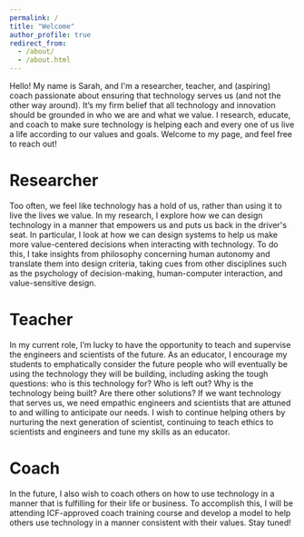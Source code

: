 ```yaml
---
permalink: /
title: "Welcome"
author_profile: true
redirect_from: 
  - /about/
  - /about.html
---
```


Hello! My name is Sarah, and I'm a researcher, teacher, and (aspiring) coach passionate about ensuring that technology serves us (and not the other way around). It’s my firm belief that all technology and innovation should be grounded in who we are and what we value. I research, educate, and coach to make sure technology is helping each and every one of us live a life according to our values and goals. Welcome to my page, and feel free to reach out!

Researcher
======

Too often, we feel like technology has a hold of us, rather than using it to live the lives we value. In my research, I explore how we can design technology in a manner that empowers us and puts us back in the driver's seat. In particular, I look at how we can design systems to help us make more value-centered decisions when interacting with technology. To do this, I take insights from philosophy concerning human autonomy and translate them into design criteria, taking cues from other disciplines such as the psychology of decision-making, human-computer interaction, and value-sensitive design.

Teacher
======

In my current role, I’m lucky to have the opportunity to teach and supervise the engineers and scientists of the future. As an educator, I encourage my students to emphatically consider the future people who will eventually be using the technology they will be building, including asking the tough questions: who is this technology for? Who is left out? Why is the technology being built? Are there other solutions? If we want technology that serves us, we need empathic engineers and scientists that are attuned to and willing to anticipate our needs. I wish to continue helping others by nurturing the next generation of scientist, continuing to teach ethics to scientists and engineers and tune my skills as an educator. 

Coach
======

In the future, I also wish to coach others on how to use technology in a manner that is fulfilling for their life or business. To accomplish this, I will be attending ICF-approved coach training course and develop a model to help others use technology in a manner consistent with their values. Stay tuned! 
